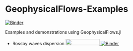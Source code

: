 # GeophysicalFlows-Examples

[![Binder](https://mybinder.org/badge_logo.svg)](https://mybinder.org/v2/gh/FourierFlows/GeophysicalFlows-Examples/master)

Examples and demonstrations using GeophysicalFlows.jl


- Rossby waves dispersion <a href="https://nbviewer.jupyter.org/github/FourierFlows/GeophysicalFlows-Examples/blob/master/RossbyWaveDispersion/RossbyWavepacket.ipynb" 
   target="_parent">
   <img src="https://raw.githubusercontent.com/jupyter/design/master/logos/Badges/nbviewer_badge.png" 
      width="109" height="20">
</a>  [![Binder](https://mybinder.org/badge_logo.svg)](https://mybinder.org/v2/gh/FourierFlows/GeophysicalFlows-Examples/08ce6451715fb7a26d4e73b1eb9864289c3cc34d?filepath=RossbyWaveDispersion%2FRossbyWavepacket.ipynb)


